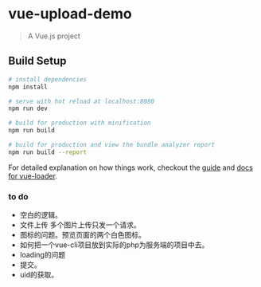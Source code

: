 # vue-upload-demo

> A Vue.js project

## Build Setup

``` bash
# install dependencies
npm install

# serve with hot reload at localhost:8080
npm run dev

# build for production with minification
npm run build

# build for production and view the bundle analyzer report
npm run build --report
```

For detailed explanation on how things work, checkout the [guide](http://vuejs-templates.github.io/webpack/) and [docs for vue-loader](http://vuejs.github.io/vue-loader).


### to do

* 空白的逻辑。
* 文件上传 多个图片上传只发一个请求。
* 图标的问题。预览页面的两个白色图标。
* 如何把一个vue-cli项目放到实际的php为服务端的项目中去。
* loading的问题
* 提交。
* uid的获取。